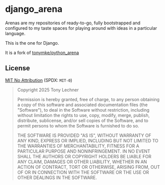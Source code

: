 # django_arena

Arenas are my repositories of ready-to-go, fully bootstrapped and configured to
my taste spaces for playing around with ideas in a particular language.

This is the one for Django.

It is a fork of [tonymke/python_arena](https://github.com/tonymke/python_arena)

License
-------

[MIT No Attribution](https://spdx.org/licenses/MIT-0.html) (SPDX: `MIT-0`)

> Copyright 2025 Tony Lechner
>
> Permission is hereby granted, free of charge, to any person obtaining a copy of
> this software and associated documentation files (the "Software"), to deal in
> the Software without restriction, including without limitation the rights to
> use, copy, modify, merge, publish, distribute, sublicense, and/or sell copies of
> the Software, and to permit persons to whom the Software is furnished to do so.
>
> THE SOFTWARE IS PROVIDED "AS IS", WITHOUT WARRANTY OF ANY KIND, EXPRESS OR
> IMPLIED, INCLUDING BUT NOT LIMITED TO THE WARRANTIES OF MERCHANTABILITY, FITNESS
> FOR A PARTICULAR PURPOSE AND NONINFRINGEMENT. IN NO EVENT SHALL THE AUTHORS OR
> COPYRIGHT HOLDERS BE LIABLE FOR ANY CLAIM, DAMAGES OR OTHER LIABILITY, WHETHER
> IN AN ACTION OF CONTRACT, TORT OR OTHERWISE, ARISING FROM, OUT OF OR IN
> CONNECTION WITH THE SOFTWARE OR THE USE OR OTHER DEALINGS IN THE SOFTWARE.
